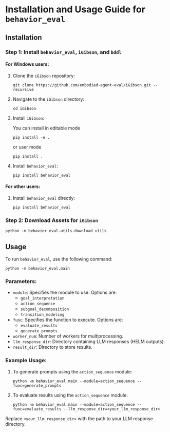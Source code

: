 
# Installation and Usage Guide for `behavior_eval`

## Installation
### Step 1: Install `behavior_eval`, `iGibson`, and `bddl`

#### For Windows users:
1. Clone the `iGibson` repository:
   ```
   git clone https://github.com/embodied-agent-eval/iGibson.git --recursive
   ```
2. Navigate to the `iGibson` directory:
   ```
   cd iGibson
   ```
3. Install `iGibson`:
   
   You can install in editable mode
   ```
   pip install -e .
   ```
   or user mode
   ```
   pip install .
   ```
4. Install `behavior_eval`:
   ```
   pip install behavior_eval
   ```
#### For other users:
1. Install `behavior_eval` directly:
   ```
   pip install behavior_eval
   ```
   
### Step 2: Download Assets for `iGibson`
```
python -m behavior_eval.utils.download_utils
```

## Usage
To run `behavior_eval`, use the following command:
```
python -m behavior_eval.main
```

### Parameters:
- `module`: Specifies the module to use. Options are:
  - `goal_interpretation`
  - `action_sequence`
  - `subgoal_decomposition`
  - `transition_modeling`
- `func`: Specifies the function to execute. Options are:
  - `evaluate_results`
  - `generate_prompts`
- `worker_num`: Number of workers for multiprocessing.
- `llm_response_dir`: Directory containing LLM responses (HELM outputs).
- `result_dir`: Directory to store results.

### Example Usage:
1. To generate prompts using the `action_sequence` module:
   ```
   python -m behavior_eval.main --module=action_sequence --func=generate_prompts
   ```

2. To evaluate results using the `action_sequence` module:
   ```
   python -m behavior_eval.main --module=action_sequence --func=evaluate_results --llm_response_dir=<your_llm_response_dir>
   ```

Replace `<your_llm_response_dir>` with the path to your LLM response directory.
